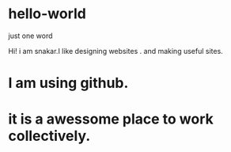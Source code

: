 # hello-world




just one word


Hi! i am snakar.I like designing websites .
and making useful sites.

# I am using github.

# it is a awessome place to work collectively.


